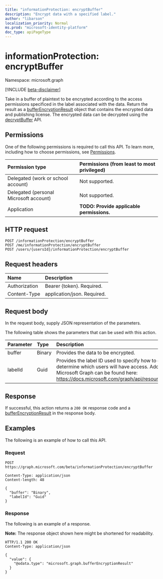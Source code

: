 ```yaml
---
title: "informationProtection: encryptBuffer"
description: "Encrypt data with a specified label."
author: "libarson"
localization_priority: Normal
ms.prod: "microsoft-identity-platform"
doc_type: apiPageType
---
```


# informationProtection: encryptBuffer
Namespace: microsoft.graph

[!INCLUDE [beta-disclaimer](../../includes/beta-disclaimer.md)]

Take in a buffer of plaintext to be encrypted according to the access permissions specificed in the label associated with the data. Return the result as a [bufferEncryptionResult](../resources/bufferencryptionresult.md) object that contains the encrypted data and publishing license. The encrypted data can be decrypted using the [decryptBuffer](informationprotection-decryptbuffer.md) API.

## Permissions
One of the following permissions is required to call this API. To learn more, including how to choose permissions, see [Permissions](/graph/permissions-reference).

|Permission type|Permissions (from least to most privileged)|
|:---|:---|
|Delegated (work or school account)| Not supported.|
|Delegated (personal Microsoft account)| Not supported.|
|Application|**TODO: Provide applicable permissions.**|

## HTTP request

<!-- {
  "blockType": "ignored"
}
-->
``` http
POST /informationProtection/encryptBuffer
POST /me/informationProtection/encryptBuffer
POST /users/{usersId}/informationProtection/encryptBuffer
```

## Request headers
|Name|Description|
|:---|:---|
|Authorization|Bearer {token}. Required.|
|Content-Type|application/json. Required.|

## Request body
In the request body, supply JSON representation of the parameters.

The following table shows the parameters that can be used with this action.

|Parameter|Type|Description|
|:---|:---|:---|
|buffer|Binary| Provides the data to be encrypted. |
|labelId|Guid| Provides the label ID used to specify how to encrypt the data and determine which users will have access. Additional details for the labelId in Microsoft Graph can be found here: https://docs.microsoft.com/graph/api/resources/informationprotectionlabel |



## Response

If successful, this action returns a `200 OK` response code and a [bufferEncryptionResult](../resources/bufferencryptionresult.md) in the response body.

## Examples

The following is an example of how to call this API.

### Request
<!-- {
  "blockType": "request",
  "name": "informationprotection_encryptbuffer"
}
-->
``` http
POST https://graph.microsoft.com/beta/informationProtection/encryptBuffer

Content-Type: application/json
Content-length: 48

{
  "buffer": "Binary",
  "labelId": "Guid"
}
```


### Response

The following is an example of a response.

**Note:** The response object shown here might be shortened for readability.
<!-- {
  "blockType": "response",
  "truncated": true,
  "@odata.type": "microsoft.graph.bufferEncryptionResult"
}
-->
``` http
HTTP/1.1 200 OK
Content-Type: application/json

{
  "value": {
    "@odata.type": "microsoft.graph.bufferEncryptionResult"
  }
}
```

